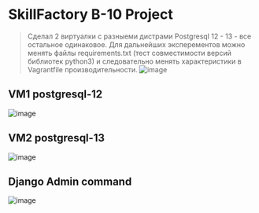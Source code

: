 # SkillFactory B-10 Project


> Сделал 2 виртуалки с разныеми дистрами Postgresql 12 - 13 - все остальное одинаковое. Для дальнейших эксперементов можно менять файлы requirements.txt (тест совместимости версий библиотек python3) и следовательно менять характеристики в Vagrantfile производительности.
![image](https://am3pap003files.storage.live.com/y4mF19IfMTPFSUfFZa0LRX_KYCHEWKAEsjMI1Rz1HLfQl0HpBv2B0teZ6iq40Yi9sH2_LYcnaJieWK3E2_fuFY1clruZeZo1XVhc5jbTL0jNlkj0DAeCxCq9Tix07MQhUopw4s0aFTABY6hQduHQ7ilBp4FTjaelD7bclXmDY3qZNVXf1oqI_HCLhysF1ok9x4K?encodeFailures=1&width=1383&height=685)

## VM1 postgresql-12
![image](https://am3pap003files.storage.live.com/y4mLbRF2zsFhc1BU4bF7RTUQJ4u5JbH6s5ZkoFpvBO3tDbK1AXnOkZA2kShWw18P5n8uhyNWPIxIFrYlwyguBZhbgks_meCzQ3laUjBuiFzXNSlhZNUt9VWgJwKedik7xhEPi3l3x_3v1qxFp-szOQq9kDC2GUQdczyBzBLC5vL4Qs7Wh9obto_kzqM8E_gYg2a?encodeFailures=1&width=683&height=101)

## VM2 postgresql-13
![image](https://am3pap003files.storage.live.com/y4mldRd6z-_3rVtwfW1Qjn-mp3xL7KE2s4_NqEV31ne_EoTkI_FJwHuLiSm3p6cWUXPnOHbOj3sy4W7yP9qoWStIaZHQBppdAt4tXIntwrxrTUWg6Zg3V5NHy0tPLImOVRy6GSegWE3S3YK9SsUu8YaEsu_5cwR1BssNTLlacdvbAM6pqylOxXjfmKY-a99jrzO?encodeFailures=1&width=767&height=105)


## Django Admin command
![image](https://am3pap003files.storage.live.com/y4mWCkMbo__8CoOWRCD9eFWKaF5ovtsbgJMMfTMOAIuoIlZgaRRp_0VsViuYxi0PZDF98NDaqm4rhYfZz6qV2hdR5eqDR_BMLzqPAdPBr9D0qtb2_U72pQAX_XddAH_GNCA4yjSRxAi_fZSHnSLT3cRfGCNsZoN9i2deH71jJVwDa2ZoERZPbMcjwDbowv69pOP?encodeFailures=1&width=672&height=58)